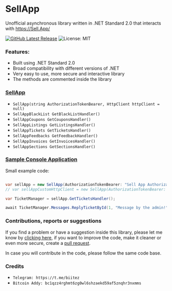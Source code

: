 # SellApp
Unofficial asynchronous library written in .NET Standard 2.0 that interacts with https://Sell.App/

[![GitHub Latest Release](https://img.shields.io/github/v/release/biitez/SellApp.svg)](https://github.com/biitez/SellApp/releases)
![License: MIT](https://img.shields.io/badge/License-MIT-blue.svg)

### Features:
- Built using .NET Standard 2.0
- Broad compatibility with different versions of .NET
- Very easy to use, more secure and interactive library
- The methods are commented inside the library

### [SellApp](https://github.com/biitez/SellApp/blob/master/SellApp/SellApp.cs)

- `SellApp(string AuthorizationTokenBearer, HttpClient httpClient = null)`
- `SellAppBlackList GetBlackListHandler()`
- `SellAppCoupons GetCouponsHandler()`
- `SellAppListings GetListingsHandler()`
- `SellAppTickets GetTicketsHandler()`
- `SellAppFeedbacks GetFeedbackHandler()`
- `SellAppInvoices GetInvoicesHandler()`
- `SellAppSections GetSectionsHandler()`

### [Sample Console Application](https://github.com/biitez/SellApp/blob/master/SellApp.Example/Program.cs)

Small example code:

```cs

var sellApp = new SellApp(AuthorizationTokenBearer: "Sell App Authorization Key");
// var sellAppCustomHttpClient = new SellApp(AuthorizationTokenBearer: "Sell App Authorization Key", new HttpClient());

var TicketManager = sellApp.GetTicketsHandler();

await TicketManager.Messages.ReplyTicketById(1, "Message by the admin!");

```

### Contributions, reports or suggestions
If you find a problem or have a suggestion inside this library, please let me know by [clicking here](https://github.com/biitez/SellApp/issues), if you want to improve the code, make it cleaner or even more secure, create a [pull request](https://github.com/biitez/SellApp/pulls). 

In case you will contribute in the code, please follow the same code base.

### Credits

- `Telegram: https://t.me/biitez`
- `Bitcoin Addy: bc1qzz4rghmt6zg0wl6shzaekd59af5znqhr3nxmms`
